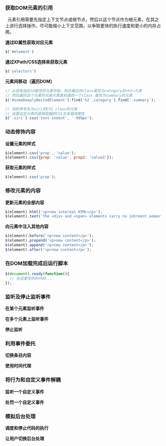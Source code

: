 ### 获取DOM元素的引用

&nbsp;&nbsp;元素引用需要先指定上下文节点或根节点，然后以这个节点作为根元素，在其之上进行选择操作。尽可能缩小上下文范围，以争取更快的执行速度和更小的内存占用。

**通过ID属性获取对应元素**

```js
$('#element')
```

**通过XPath/CSS选择来获取元素**

```js
$('selectors')
```

**元素间移动（遍历DOM）**

```js
// 从具有指定id属性的元素开始，到达最近的class属性为category的<h2>元素
// 然后遍历这个元素的兄弟元素直到遇到一个class 属性为summary的元素
$('#someDeeplyNestedElement').find('h2 .category').find('.summary');

// 找到带有名为siri的CSS class的元素
// 设置这些元素的直接容器的CSS文本缩进属性
$('.siri').css('text-indent', '-999px');
```

### 动态修饰内容

**设置元素的样式**

```js
$(element).css('prop', 'value');
$(element).css({prop: 'value', prop2: 'value2'});
```

**获取元素的样式**

```js
$(element).css('prop');
```

### 修改元素的内容

**更新元素的全部内容**

```js
$(element).html('<p>new internal HTML</p>');
$(element).text('The <div> and <span> elements carry no inhreent semantics')
```

**向元素中注入其他内容**

```js
$(element).before('<p>new content</p>');
$(element).prepend('<p>new content</p>');
$(element).append('<p>new content</p>');
$(element).after('<p>new content</p>');
```

### 在DOM加载完成后运行脚本

```js
$(document).ready(function(){
  // 在这里写你的代码...
});
```

### 监听及停止监听事件

**在某个元素监听事件**

**在多个元素上监听事件**

**停止监听**

### 利用事件委托

**切换条目内容**

**使用时间代理**

### 将行为和自定义事件解耦

**监听一个自定义事件**

**处罚一个自定义事件**

### 模拟后台处理

**调度和停止代码的执行**

**让用户切换后台处理**

